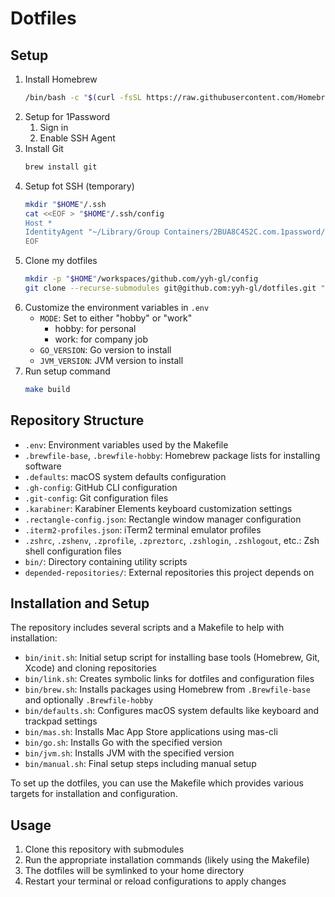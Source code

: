 # Dotfiles

## Setup

1. Install Homebrew
   ```sh
   /bin/bash -c "$(curl -fsSL https://raw.githubusercontent.com/Homebrew/install/HEAD/install.sh)"
   ```
2. Setup for 1Password
    1. Sign in
    2. Enable SSH Agent
3. Install Git
   ```sh
   brew install git
   ```
4. Setup fot SSH (temporary)
   ```sh
   mkdir "$HOME"/.ssh
   cat <<EOF > "$HOME"/.ssh/config
   Host *
   IdentityAgent "~/Library/Group Containers/2BUA8C4S2C.com.1password/t/agent.sock"
   EOF
   ```
5. Clone my dotfiles
   ```sh
   mkdir -p "$HOME"/workspaces/github.com/yyh-gl/config
   git clone --recurse-submodules git@github.com:yyh-gl/dotfiles.git "$HOME"/workspaces/github.com/yyh-gl/config/dotfiles
   ```
6. Customize the environment variables in `.env`
    - `MODE`: Set to either "hobby" or "work"
        - hobby: for personal
        - work: for company job
    - `GO_VERSION`: Go version to install
    - `JVM_VERSION`: JVM version to install
7. Run setup command
   ```sh
   make build
   ```

## Repository Structure

- `.env`: Environment variables used by the Makefile
- `.brewfile-base`, `.brewfile-hobby`: Homebrew package lists for installing software
- `.defaults`: macOS system defaults configuration
- `.gh-config`: GitHub CLI configuration
- `.git-config`: Git configuration files
- `.karabiner`: Karabiner Elements keyboard customization settings
- `.rectangle-config.json`: Rectangle window manager configuration
- `.iterm2-profiles.json`: iTerm2 terminal emulator profiles
- `.zshrc`, `.zshenv`, `.zprofile`, `.zpreztorc`, `.zshlogin`, `.zshlogout`, etc.: Zsh shell
  configuration files
- `bin/`: Directory containing utility scripts
- `depended-repositories/`: External repositories this project depends on

## Installation and Setup

The repository includes several scripts and a Makefile to help with installation:

- `bin/init.sh`: Initial setup script for installing base tools (Homebrew, Git, Xcode) and cloning
  repositories
- `bin/link.sh`: Creates symbolic links for dotfiles and configuration files
- `bin/brew.sh`: Installs packages using Homebrew from `.Brewfile-base` and optionally
  `.Brewfile-hobby`
- `bin/defaults.sh`: Configures macOS system defaults like keyboard and trackpad settings
- `bin/mas.sh`: Installs Mac App Store applications using mas-cli
- `bin/go.sh`: Installs Go with the specified version
- `bin/jvm.sh`: Installs JVM with the specified version
- `bin/manual.sh`: Final setup steps including manual setup

To set up the dotfiles, you can use the Makefile which provides various targets for installation and
configuration.

## Usage

1. Clone this repository with submodules
2. Run the appropriate installation commands (likely using the Makefile)
3. The dotfiles will be symlinked to your home directory
4. Restart your terminal or reload configurations to apply changes
